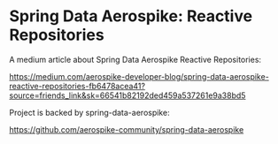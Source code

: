 # Spring Data Aerospike: Reactive Repositories

A medium article about Spring Data Aerospike Reactive Repositories:

https://medium.com/aerospike-developer-blog/spring-data-aerospike-reactive-repositories-fb6478acea41?source=friends_link&sk=66541b82192ded459a537261e9a38bd5


Project is backed by spring-data-aerospike:

https://github.com/aerospike-community/spring-data-aerospike
